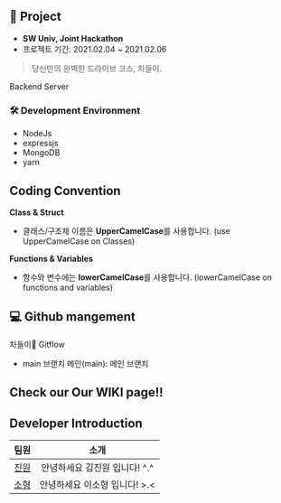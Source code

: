 ## 🚙 Project

* <b> SW Univ, Joint Hackathon </b>
* 프로젝트 기간: 2021.02.04 ~ 2021.02.06
> 당신만의 완벽한 드라이브 코스, 차들이.


Backend Server

### 🛠 Development Environment
- NodeJs
- expressjs
- MongoDB
- yarn


## Coding Convention
    
**Class & Struct**

- 클래스/구조체 이름은 **UpperCamelCase**를 사용합니다.
(use UpperCamelCase on Classes)


**Functions & Variables**

- 함수와 변수에는 **lowerCamelCase**를 사용합니다.
  (lowerCamelCase on functions and variables)


## 💻 Github mangement


<summary> 차들이🚙 Gitflow </summary>
      
- main 브랜치
 메인(main): 메인 브랜치

## Check our Our WIKI page!!


## Developer Introduction


| 팀원  | 소개 |
|:---:|:-------:|
| [진원](https://github.com/xmcodings) | 안녕하세요 김진원 입니다! ^.^ |
| [소형](https://github.com/sohyeong-dev) | 안녕하세요 이소형 입니다! >.< |

